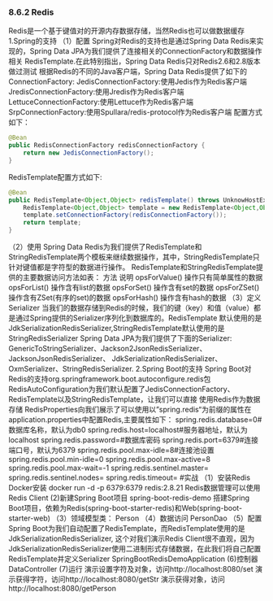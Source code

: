 ### 8.6.2 Redis
Redis是一个基于键值对的开源内存数据存储，当然Redis也可以做数据缓存
1.Spring的支持
（1）配置
Spring对Redis的支持也是通过Spring Data Redis来实现的，Spring Data JPA为我们提供了连接相关的ConnectionFactory和数据操作相关
RedisTemplate.在此特别指出，Spring Data Redis只对Redis2.6和2.8版本做过测试
根据Redis的不同的Java客户端，Spring Data Redis提供了如下的ConnectionFactory:
JedisConnectionFactory:使用Jedis作为Redis客户端
JredisConnectionFactory:使用Jredis作为Redis客户端
LettuceConnectionFactory:使用Lettuce作为Redis客户端
SrpConnectionFactory:使用Spullara/redis-protocol作为Redis客户端
配置方式如下：
```java
@Bean
public RedisConnectionFactory redisConnectionFactory {
    return new JedisConnectionFactory();
}
```
RedisTemplate配置方式如下:
```java
@Bean
public RedisTemplate<Object,Object> redisTemplate() throws UnknowHostException {
    RedisTemplate<Object,Object> template = new RedisTemplate<Object,Object>();
    template.setConnectionFactory(redisConnectionFactory());
    return template;
}
```
（2）使用
Spring Data Redis为我们提供了RedisTemplate和StringRedisTemplate两个模板来继续数据操作，其中，StringRedisTemplate只
针对键值都是字符型的数据进行操作。
RedisTemplate和StringRedisTemplate提供的主要数据访问方法如表：
方法                      说明
opsForValue()            操作只有简单属性的数据
opsForList()             操作含有list的数据
opsForSet()              操作含有set的数据
opsForZSet()             操作含有ZSet(有序的set)的数据
opsForHash()             操作含有hash的数据
（3）定义Serializer
当我们的数据存储到Redis的时候，我们的键（key）和值（value）都是通过Spring提供的Serializer序列化到数据库的。RedisTemplate
默认使用的是JdkSerializationRedisSerializer,StringRedisTemplate默认使用的是StringRedisSerializer
Spring Data JPA为我们提供了下面的Serializer:
GenericToStringSerializer、Jackson2JsonRedisSerializer、JacksonJsonRedisSerializer、
JdkSerializationRedisSerializer、OxmSerializer、StringRedisSerializer.
2.Spring Boot的支持
Spring Boot对Redis的支持org.springframework.boot.autoconfigure.redis包
RedisAutoConfiguration为我们默认配置了JedisConnectionFactory、RedisTemplate以及StringRedisTemplate，让我们可以直接
使用Redis作为数据存储
RedisProperties向我们展示了可以使用以”spring.redis“为前缀的属性在application.properties中配置Redis,主要属性如下：
spring.redis.database=0#数据库名称，默认为db0
spring.redis.host=localhost#服务器地址，默认为localhost
spring.redis.password=#数据库密码
spring.redis.port=6379#连接端口号，默认为6379
spring.redis.pool.max-idle=8#连接池设置
spring.redis.pool.min-idle=0
spring.redis.pool.max-active=8
spring.redis.pool.max-wait=-1
spring.redis.sentinel.master=
spring.redis.sentinel.nodes=
spring.redis.timeout=
#实战
（1）安装Redis
Docker安装
docker run -d -p 6379:6379 redis:2.8.21
Redis数据管理可以使用Redis Client
(2)新建Spring Boot项目
spring-boot-redis-demo
搭建Spring Boot项目，依赖为Redis(spring-boot-starter-redis)和Web(spring-boot-starter-web)
（3）领域模型类：
Person
（4）数据访问
PersonDao
（5）配置
Spring Boot为我们自动配置了RedisTemplate，而RedisTemplate使用的是JdkSerializationRedisSerializer,
这个对我们演示Redis Client很不直观，因为JdkSerializationRedisSerializer使用二进制形式存储数据，在此我们将自己配置
RedisTemplate并定义Serializer
SpringBootRedisDemoApplication
(6)控制器
DataController
(7)运行
演示设置字符及对象，访问http://localhost:8080/set
演示获得字符，访问http://localhost:8080/getStr
演示获得对象，访问http://localhost:8080/getPerson

























